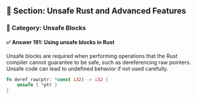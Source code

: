 ## 📘 Section: Unsafe Rust and Advanced Features  
### 🔹 Category: Unsafe Blocks  
#### ✅ Answer 191: Using unsafe blocks in Rust

Unsafe blocks are required when performing operations that the Rust compiler cannot guarantee to be safe, such as dereferencing raw pointers. Unsafe code can lead to undefined behavior if not used carefully.

```rust
fn deref_raw(ptr: *const i32) -> i32 {
    unsafe { *ptr }
}
```
